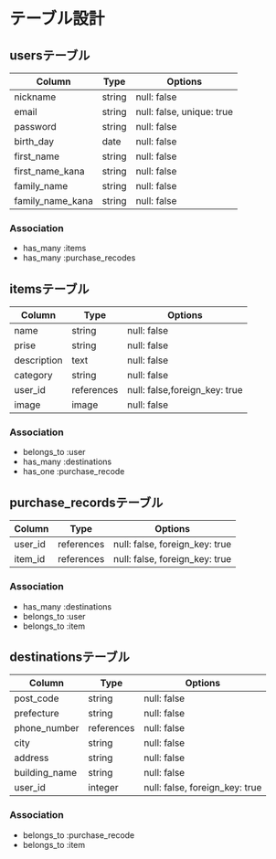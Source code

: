 # テーブル設計

## usersテーブル

| Column          | Type   | Options                   |
| ----------------| ------ | ------------------------- |
| nickname        | string | null: false               |
| email           | string | null: false, unique: true |
| password        | string | null: false               |
| birth_day       | date   | null: false               |
| first_name      | string | null: false               |
| first_name_kana | string | null: false               |
| family_name     | string | null: false               |
| family_name_kana| string | null: false               |

### Association
- has_many :items
- has_many :purchase_recodes


## itemsテーブル

| Column         | Type       | Options                           |
| -------------- | ---------- | --------------------------------- |
| name           | string     | null: false                       |
| prise          | string     | null: false                       |
| description    | text       | null: false                       |
| category       | string     | null: false                       |
| user_id        | references | null: false,foreign_key: true     | 
| image          | image      | null: false                       |

### Association
- belongs_to :user
- has_many   :destinations
- has_one    :purchase_recode

## purchase_recordsテーブル

| Column    |    Type    | Options                        |
| --------- | ---------- | ------------------------------ |
| user_id   | references | null: false, foreign_key: true |
| item_id   | references | null: false, foreign_key: true |

### Association
- has_many   :destinations
- belongs_to :user
- belongs_to :item


## destinationsテーブル

| Column       | Type       | Options                        |
| ------------ | ---------- | ------------------------------ |
| post_code    | string     | null: false                    |
| prefecture   | string     | null: false                    |
| phone_number | references | null: false                    |
| city         | string     | null: false                    |
| address      | string     | null: false                    | 
| building_name| string     | null: false                    |
| user_id      | integer    | null: false, foreign_key: true |

### Association
- belongs_to :purchase_recode
- belongs_to :item